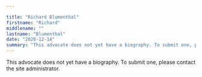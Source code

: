```yaml
---

title: "Richard Blumenthal"
firstname: "Richard"
middlename: ""
lastname: "Blumenthal"
date: "2020-12-14"
summary: "This advocate does not yet have a biography. To submit one, please contact the site administrator."
---
```

This advocate does not yet have a biography. To submit one, please contact the site administrator.

